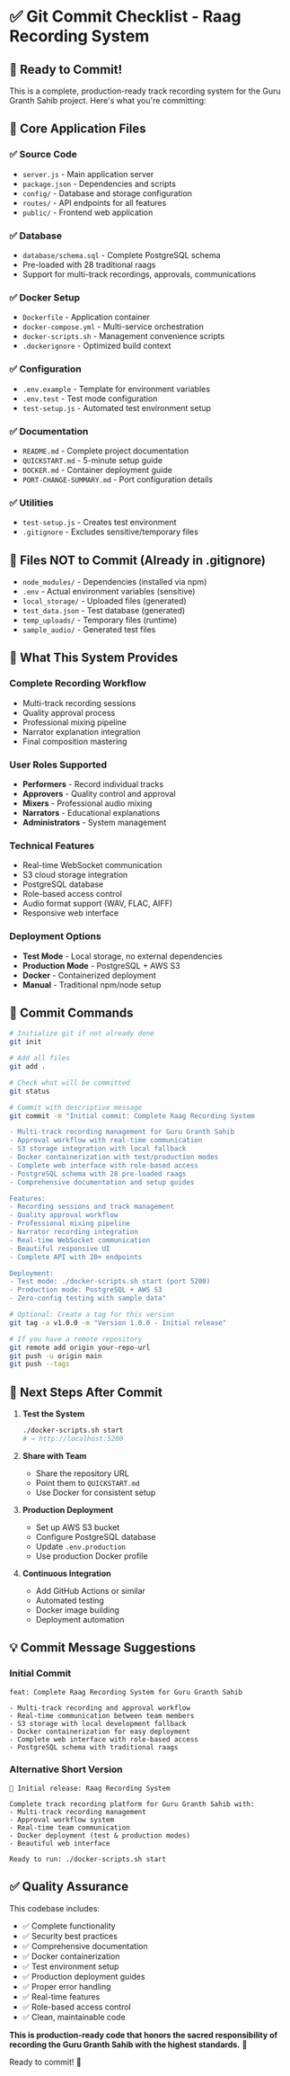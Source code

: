 # ✅ Git Commit Checklist - Raag Recording System

## 🎯 **Ready to Commit!**

This is a complete, production-ready track recording system for the Guru Granth Sahib project. Here's what you're committing:

## 📝 **Core Application Files**

### **✅ Source Code**
- `server.js` - Main application server
- `package.json` - Dependencies and scripts
- `config/` - Database and storage configuration
- `routes/` - API endpoints for all features
- `public/` - Frontend web application

### **✅ Database**
- `database/schema.sql` - Complete PostgreSQL schema
- Pre-loaded with 28 traditional raags
- Support for multi-track recordings, approvals, communications

### **✅ Docker Setup**
- `Dockerfile` - Application container
- `docker-compose.yml` - Multi-service orchestration
- `docker-scripts.sh` - Management convenience scripts
- `.dockerignore` - Optimized build context

### **✅ Configuration**
- `.env.example` - Template for environment variables
- `.env.test` - Test mode configuration
- `test-setup.js` - Automated test environment setup

### **✅ Documentation**
- `README.md` - Complete project documentation
- `QUICKSTART.md` - 5-minute setup guide
- `DOCKER.md` - Container deployment guide
- `PORT-CHANGE-SUMMARY.md` - Port configuration details

### **✅ Utilities**
- `test-setup.js` - Creates test environment
- `.gitignore` - Excludes sensitive/temporary files

## 🚫 **Files NOT to Commit (Already in .gitignore)**

- `node_modules/` - Dependencies (installed via npm)
- `.env` - Actual environment variables (sensitive)
- `local_storage/` - Uploaded files (generated)
- `test_data.json` - Test database (generated)
- `temp_uploads/` - Temporary files (runtime)
- `sample_audio/` - Generated test files

## 🎵 **What This System Provides**

### **Complete Recording Workflow**
- Multi-track recording sessions
- Quality approval process
- Professional mixing pipeline
- Narrator explanation integration
- Final composition mastering

### **User Roles Supported**
- **Performers** - Record individual tracks
- **Approvers** - Quality control and approval
- **Mixers** - Professional audio mixing
- **Narrators** - Educational explanations
- **Administrators** - System management

### **Technical Features**
- Real-time WebSocket communication
- S3 cloud storage integration
- PostgreSQL database
- Role-based access control
- Audio format support (WAV, FLAC, AIFF)
- Responsive web interface

### **Deployment Options**
- **Test Mode** - Local storage, no external dependencies
- **Production Mode** - PostgreSQL + AWS S3
- **Docker** - Containerized deployment
- **Manual** - Traditional npm/node setup

## 🚀 **Commit Commands**

```bash
# Initialize git if not already done
git init

# Add all files
git add .

# Check what will be committed
git status

# Commit with descriptive message
git commit -m "Initial commit: Complete Raag Recording System

- Multi-track recording management for Guru Granth Sahib
- Approval workflow with real-time communication
- S3 storage integration with local fallback
- Docker containerization with test/production modes
- Complete web interface with role-based access
- PostgreSQL schema with 28 pre-loaded raags
- Comprehensive documentation and setup guides

Features:
- Recording sessions and track management
- Quality approval workflow
- Professional mixing pipeline
- Narrator recording integration
- Real-time WebSocket communication
- Beautiful responsive UI
- Complete API with 20+ endpoints

Deployment:
- Test mode: ./docker-scripts.sh start (port 5200)
- Production mode: PostgreSQL + AWS S3
- Zero-config testing with sample data"

# Optional: Create a tag for this version
git tag -a v1.0.0 -m "Version 1.0.0 - Initial release"

# If you have a remote repository
git remote add origin your-repo-url
git push -u origin main
git push --tags
```

## 🎯 **Next Steps After Commit**

1. **Test the System**
   ```bash
   ./docker-scripts.sh start
   # → http://localhost:5200
   ```

2. **Share with Team**
   - Share the repository URL
   - Point them to `QUICKSTART.md`
   - Use Docker for consistent setup

3. **Production Deployment**
   - Set up AWS S3 bucket
   - Configure PostgreSQL database
   - Update `.env.production`
   - Use production Docker profile

4. **Continuous Integration**
   - Add GitHub Actions or similar
   - Automated testing
   - Docker image building
   - Deployment automation

## 💡 **Commit Message Suggestions**

### **Initial Commit**
```
feat: Complete Raag Recording System for Guru Granth Sahib

- Multi-track recording and approval workflow
- Real-time communication between team members
- S3 storage with local development fallback
- Docker containerization for easy deployment
- Complete web interface with role-based access
- PostgreSQL schema with traditional raags
```

### **Alternative Short Version**
```
🎵 Initial release: Raag Recording System

Complete track recording platform for Guru Granth Sahib with:
- Multi-track recording management
- Approval workflow system
- Real-time team communication
- Docker deployment (test & production modes)
- Beautiful web interface

Ready to run: ./docker-scripts.sh start
```

## ✅ **Quality Assurance**

This codebase includes:
- ✅ Complete functionality
- ✅ Security best practices
- ✅ Comprehensive documentation
- ✅ Docker containerization
- ✅ Test environment setup
- ✅ Production deployment guides
- ✅ Proper error handling
- ✅ Real-time features
- ✅ Role-based access control
- ✅ Clean, maintainable code

**This is production-ready code that honors the sacred responsibility of recording the Guru Granth Sahib with the highest standards.** 🙏

Ready to commit! 🎵